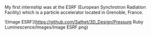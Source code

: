 My first internship was at the ESRF (European Synchrotron Radiation Facility) which is a particle accelerator located in Grenoble, France.



![Image ESRF](https://github.com/Sathet/3D_Design/Pressure Ruby Luminescence/Images/Image ESRF.png)
